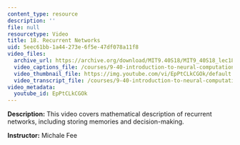 ```yaml
---
content_type: resource
description: ''
file: null
resourcetype: Video
title: 18. Recurrent Networks
uid: 5eec61bb-1a44-273e-6f5e-47df078a11f8
video_files:
  archive_url: https://archive.org/download/MIT9.40S18/MIT9_40S18_lec18_300k.mp4
  video_captions_file: /courses/9-40-introduction-to-neural-computation-spring-2018/61f08ae0442052eeadce70ee8030714d_EpPtCLkCGOk.vtt
  video_thumbnail_file: https://img.youtube.com/vi/EpPtCLkCGOk/default.jpg
  video_transcript_file: /courses/9-40-introduction-to-neural-computation-spring-2018/38dfd9b78863d37940fecc7edc32e1a5_EpPtCLkCGOk.pdf
video_metadata:
  youtube_id: EpPtCLkCGOk
---
```


**Description:** This video covers mathematical description of recurrent networks, including storing memories and decision-making.

**Instructor:** Michale Fee